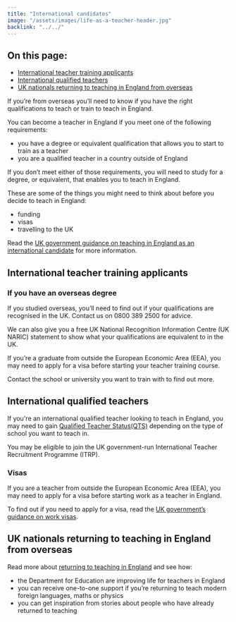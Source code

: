 ```yaml
---
title: "International candidates"
image: "/assets/images/life-as-a-teacher-header.jpg"
backlink: "../../"
---
```

<div class="content__right">
  <div class="link-block link-block--jump">
    <h2 class="link-block__header">On this page:</h2>
    <ul class="link-block__list">
      <li><a href="#international-teacher-training-applicants">International teacher training applicants</a></li>
      <li><a href="#international-qualified-teachers">International qualified teachers</a></li>
      <li><a href="#UK-nationals-returning-to-teaching-in-England-from-overseas">UK nationals returning to teaching in England from overseas</a></li>
    </ul>
  </div>
</div>

<div class="content__left">

<p>If you’re from overseas you’ll need to know if you have the right qualifications to teach or train to teach in England.</p>


<p>You can become a teacher in England if you meet one of the following requirements:</p>

<ul>
  <li>you have a degree or equivalent qualification that allows you to start to train as a teacher</li>
  <li>you are a qualified teacher in a country outside of England</li>
</ul>

<p>If you don’t meet either of those requirements, you will need to study for a degree, or equivalent, that enables you to teach in England.</p>



<p>These are some of the things you might need to think about before you decide to teach in England:</p>


<ul>
  <li>funding</li>
  <li>visas</li> 
  <li>travelling to the UK</li>
</ul>


<p>Read the <a href="https://beta-getintoteaching.education.gov.uk/guidance#10" target="_blank">UK government guidance on teaching in England as an international candidate</a> for more information.</p>

<h2 id="international-teacher-training-applicants">International teacher training applicants</h2>

<h3>If you have an overseas degree</h3>

<p>If you studied overseas, you’ll need to find out if your qualifications are recognised in the UK. Contact us on 0800 389 2500 for advice.</p>

<p>We can also give you a free UK National Recognition Information Centre (UK NARIC) statement to show what your qualifications are equivalent to in the UK.</p>
<p>If you’re a graduate from outside the European Economic Area (EEA), you may need to apply for a visa before starting your teacher training course.</p>

<p>Contact the school or university you want to train with to find out more.</p>

<h2 id="international-qualified-teachers">International qualified teachers</h2>

<p>If you're an international qualified teacher looking to teach in England, you may need to gain <a href="https://www.gov.uk/government/collections/qualified-teacher-status-qts" target="_blank">Qualified Teacher Status(QTS)</a> depending on the type of school you want to teach in.</p>

<p>You may be eligible to join the UK government-run International Teacher Recruitment Programme (ITRP).</p>
  
<h3>Visas</h3>
 
<p>If you are a teacher from outside the European Economic Area (EEA), you may need to apply for a visa before starting work as a teacher in England.</p>
 
<p>To find out if you need to apply for a visa, read the <a href="https://www.gov.uk/browse/visas-immigration/work-visas" target="_blank">UK government’s guidance on work visas</a>.</p>
 
<h2 id="UK-nationals-returning-to-teaching-in-England-from-overseas">UK nationals returning to teaching in England from overseas</h2> 

<p>Read more about <a href="returning-to-teaching">returning to teaching in England</a> and see how:</p>

<ul>
  <li>the Department for Education are improving life for teachers in England</li>
  <li>you can receive one-to-one support if you’re returning to teach modern foreign languages, maths or physics</li>
  <li>you can get inspiration from stories about people who have already returned to teaching</li>
  </ul>

  








  
  






